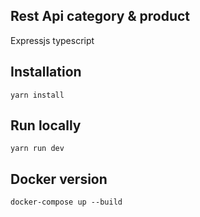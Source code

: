 ## Rest Api category & product 
Expressjs typescript 



## Installation

```
yarn install
```

## Run locally

```
yarn run dev
```

## Docker version
```
docker-compose up --build
```